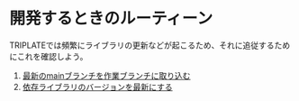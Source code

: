 # 開発するときのルーティーン

TRIPLATEでは頻繁にライブラリの更新などが起こるため、それに追従するためにこれを確認しよう。

1. [最新のmainブランチを作業ブランチに取り込む](./fetch-main-branch)
2. [依存ライブラリのバージョンを最新にする](./update-libraries)
